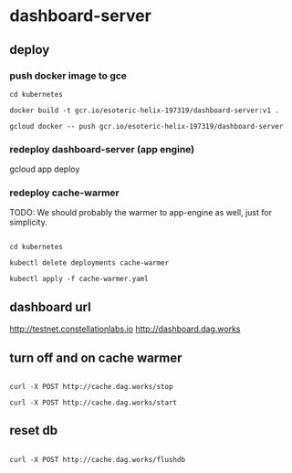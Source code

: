 # dashboard-server

## deploy

### push docker image to gce

```
cd kubernetes

docker build -t gcr.io/esoteric-helix-197319/dashboard-server:v1 .

gcloud docker -- push gcr.io/esoteric-helix-197319/dashboard-server

```
### redeploy dashboard-server (app engine)
gcloud app deploy

### redeploy cache-warmer

TODO: We should probably the warmer to app-engine as well, just for simplicity.
```

cd kubernetes

kubectl delete deployments cache-warmer

kubectl apply -f cache-warmer.yaml

```


## dashboard url

http://testnet.constellationlabs.io
http://dashboard.dag.works


## turn off and on cache warmer

```

curl -X POST http://cache.dag.works/stop

curl -X POST http://cache.dag.works/start

```

## reset db

```

curl -X POST http://cache.dag.works/flushdb

```
